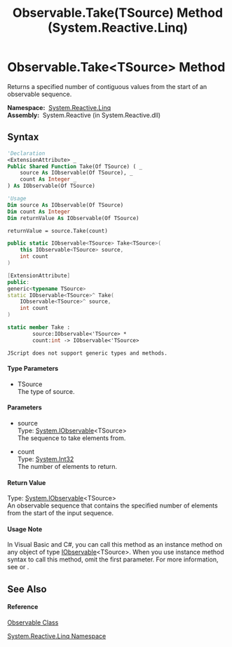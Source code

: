 ﻿---
title: Observable.Take(TSource) Method  (System.Reactive.Linq)
TOCTitle: Take(TSource) Method
ms:assetid: M:System.Reactive.Linq.Observable.Take``1(System.IObservable{``0},System.Int32)
ms:mtpsurl: https://msdn.microsoft.com/en-us/library/Hh229852(v=VS.103)
ms:contentKeyID: 36069523
ms.date: 06/28/2011
mtps_version: v=VS.103
f1_keywords:
- System.Reactive.Linq.Observable.Take``1
dev_langs:
- CSharp
- JScript
- VB
- FSharp
- c++
---

# Observable.Take\<TSource\> Method

Returns a specified number of contiguous values from the start of an observable sequence.

**Namespace:**  [System.Reactive.Linq](hh211929\(v=vs.103\).md)  
**Assembly:**  System.Reactive (in System.Reactive.dll)

## Syntax

``` vb
'Declaration
<ExtensionAttribute> _
Public Shared Function Take(Of TSource) ( _
    source As IObservable(Of TSource), _
    count As Integer _
) As IObservable(Of TSource)
```

``` vb
'Usage
Dim source As IObservable(Of TSource)
Dim count As Integer
Dim returnValue As IObservable(Of TSource)

returnValue = source.Take(count)
```

``` csharp
public static IObservable<TSource> Take<TSource>(
    this IObservable<TSource> source,
    int count
)
```

``` c++
[ExtensionAttribute]
public:
generic<typename TSource>
static IObservable<TSource>^ Take(
    IObservable<TSource>^ source, 
    int count
)
```

``` fsharp
static member Take : 
        source:IObservable<'TSource> * 
        count:int -> IObservable<'TSource> 
```

``` jscript
JScript does not support generic types and methods.
```

#### Type Parameters

  - TSource  
    The type of source.

#### Parameters

  - source  
    Type: [System.IObservable](https://msdn.microsoft.com/en-us/library/Dd990377)\<TSource\>  
    The sequence to take elements from.  

<!-- end list -->

  - count  
    Type: [System.Int32](https://msdn.microsoft.com/en-us/library/td2s409d)  
    The number of elements to return.  

#### Return Value

Type: [System.IObservable](https://msdn.microsoft.com/en-us/library/Dd990377)\<TSource\>  
An observable sequence that contains the specified number of elements from the start of the input sequence.  

#### Usage Note

In Visual Basic and C\#, you can call this method as an instance method on any object of type [IObservable](https://msdn.microsoft.com/en-us/library/Dd990377)\<TSource\>. When you use instance method syntax to call this method, omit the first parameter. For more information, see [](https://msdn.microsoft.com/en-us/library/Bb384936) or [](https://msdn.microsoft.com/en-us/library/Bb383977).

## See Also

#### Reference

[Observable Class](hh244252\(v=vs.103\).md)

[System.Reactive.Linq Namespace](hh211929\(v=vs.103\).md)

